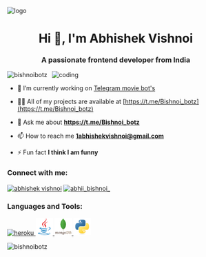 ![logo](https://github.com/BishnoiBotz/BishnoiBotz/blob/main/3d20326bdcf5b34c8831228e10df359a.jpg)
<h1 align="center">Hi 👋, I'm Abhishek Vishnoi</h1>
<h3 align="center">A passionate frontend developer from India</h3>




<img align="right" alt="coding" width="400" src="https://user-images.githubusercontent.com/55389276/140866485-8fb1c876-9a8f-4d6a-98dc-08c4981eaf70.gif">
<p align="left"> <img src="https://komarev.com/ghpvc/?username=bishnoibotz&label=Profile%20views&color=0e75b6&style=flat" alt="bishnoibotz" /> </p>

- 🔭 I’m currently working on [Telegram movie bot's](https://t.me/Bishnoi_botz)

- 👨‍💻 All of my projects are available at [https://t.me/Bishnoi_botz](https://t.me/Bishnoi_botz)

- 💬 Ask me about **https://t.me/Bishnoi_botz**

- 📫 How to reach me **1abhishekvishnoi@gmail.com**

- ⚡ Fun fact **I think I am funny**

<h3 align="left">Connect with me:</h3>
<p align="left">
<a href="https://linkedin.com/in/abhishek vishnoi" target="blank"><img align="center" src="https://raw.githubusercontent.com/rahuldkjain/github-profile-readme-generator/master/src/images/icons/Social/linked-in-alt.svg" alt="abhishek vishnoi" height="30" width="40" /></a>
<a href="https://instagram.com/abhii_bishnoi_" target="blank"><img align="center" src="https://raw.githubusercontent.com/rahuldkjain/github-profile-readme-generator/master/src/images/icons/Social/instagram.svg" alt="abhii_bishnoi_" height="30" width="40" /></a>
</p>

<h3 align="left">Languages and Tools:</h3>
<p align="left"> <a href="https://heroku.com" target="_blank" rel="noreferrer"> <img src="https://www.vectorlogo.zone/logos/heroku/heroku-icon.svg" alt="heroku" width="40" height="40"/> </a> <a href="https://www.java.com" target="_blank" rel="noreferrer"> <img src="https://raw.githubusercontent.com/devicons/devicon/master/icons/java/java-original.svg" alt="java" width="40" height="40"/> </a> <a href="https://www.mongodb.com/" target="_blank" rel="noreferrer"> <img src="https://raw.githubusercontent.com/devicons/devicon/master/icons/mongodb/mongodb-original-wordmark.svg" alt="mongodb" width="40" height="40"/> </a> <a href="https://www.python.org" target="_blank" rel="noreferrer"> <img src="https://raw.githubusercontent.com/devicons/devicon/master/icons/python/python-original.svg" alt="python" width="40" height="40"/> </a> </p>

<p><img align="center" src="https://github-readme-streak-stats.herokuapp.com/?user=bishnoibotz&" alt="bishnoibotz" /></p>
